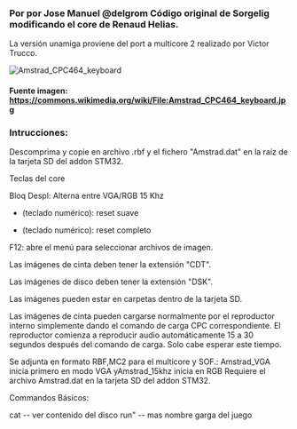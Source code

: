 ### Por por Jose Manuel @delgrom Código original de Sorgelig modificando el core de Renaud Helias.
La versión unamiga proviene del port a multicore 2 realizado por Victor Trucco.

![Amstrad_CPC464_keyboard](https://user-images.githubusercontent.com/31018768/70374573-49f37400-18f4-11ea-9aac-15d1f3aee8b6.jpg)

#### Fuente imagen: https://commons.wikimedia.org/wiki/File:Amstrad_CPC464_keyboard.jpg

### Intrucciones:

Descomprima y copie en archivo .rbf y el fichero "Amstrad.dat" en la raíz de la tarjeta SD del addon STM32.

Teclas del core

Bloq Despl: Alterna entre VGA/RGB 15 Khz

* (teclado numérico): reset suave

- (teclado numérico): reset completo

F12: abre el menú para seleccionar archivos de imagen.


Las imágenes de cinta deben tener la extensión "CDT".

Las imágenes de disco deben tener la extensión "DSK".

Las imágenes pueden estar en carpetas dentro de la tarjeta SD.


Las imágenes de cinta pueden cargarse normalmente por el reproductor interno simplemente dando el comando de carga CPC correspondiente.
El reproductor comienza a reproducir audio automáticamente 15 a 30 segundos después del comando de carga. Solo cabe esperar este tiempo.


Se adjunta en formato RBF,MC2 para el multicore y SOF.: Amstrad_VGA inicia primero en modo VGA yAmstrad_15khz inicia en RGB
Requiere el archivo Amstrad.dat en la tarjeta SD del addon STM32.

Commandos Básicos:

cat -- ver contenido del disco
run" -- mas nombre garga del juego 
